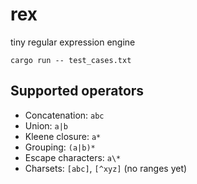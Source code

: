 # rex

tiny regular expression engine

```
cargo run -- test_cases.txt
```

## Supported operators

- Concatenation: `abc`
- Union: `a|b`
- Kleene closure: `a*`
- Grouping: `(a|b)*`
- Escape characters: `a\*`
- Charsets: `[abc]`, `[^xyz]` (no ranges yet)
